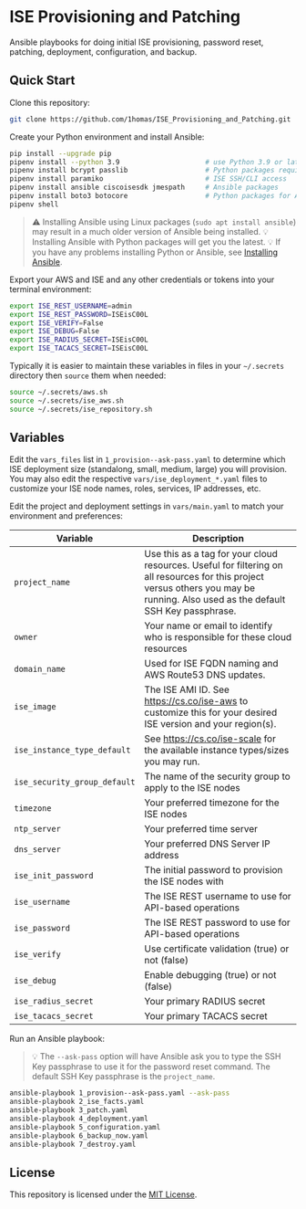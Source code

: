 # ISE Provisioning and Patching

Ansible playbooks for doing initial ISE provisioning, password reset, patching, deployment, configuration, and backup.

## Quick Start

Clone this repository:  

```sh
git clone https://github.com/1homas/ISE_Provisioning_and_Patching.git
```

Create your Python environment and install Ansible:  

```sh
pip install --upgrade pip
pipenv install --python 3.9                     # use Python 3.9 or later
pipenv install bcrypt passlib                   # Python packages required password & SSH keys
pipenv install paramiko                         # ISE SSH/CLI access
pipenv install ansible ciscoisesdk jmespath     # Ansible packages
pipenv install boto3 botocore                   # Python packages for AWS 
pipenv shell
```

> ⚠ Installing Ansible using Linux packages (`sudo apt install ansible`) may result in a much older version of Ansible being installed.
> 💡 Installing Ansible with Python packages will get you the latest.
> 💡 If you have any problems installing Python or Ansible, see [Installing Ansible](https://docs.ansible.com/ansible/latest/installation_guide/intro_installation.html).

Export your AWS and ISE and any other credentials or tokens into your terminal environment:  

```sh
export ISE_REST_USERNAME=admin
export ISE_REST_PASSWORD=ISEisC00L
export ISE_VERIFY=False
export ISE_DEBUG=False
export ISE_RADIUS_SECRET=ISEisC00L
export ISE_TACACS_SECRET=ISEisC00L
```

Typically it is easier to maintain these variables in files in your `~/.secrets` directory then `source` them when needed:

```sh
source ~/.secrets/aws.sh
source ~/.secrets/ise_aws.sh
source ~/.secrets/ise_repository.sh
```

## Variables

Edit the `vars_files` list in `1_provision--ask-pass.yaml` to determine which ISE deployment size (standalong, small, medium, large) you will provision. You may also edit the respective `vars/ise_deployment_*.yaml` files to customize your ISE node names, roles, services, IP addresses, etc.  

Edit the project and deployment settings in `vars/main.yaml` to match your environment and preferences:

| Variable | Description |
|----------|-------------|
| `project_name` | Use this as a tag for your cloud resources. Useful for filtering on all resources for this project versus others you may be running. Also used as the default SSH Key passphrase. |
| `owner` | Your name or email to identify who is responsible for these cloud resources |
| `domain_name` | Used for ISE FQDN naming and AWS Route53 DNS updates. |
| `ise_image` | The ISE AMI ID. See https://cs.co/ise-aws to customize this for your desired ISE version and your region(s). |
| `ise_instance_type_default` | See https://cs.co/ise-scale for the available instance types/sizes you may run. |
| `ise_security_group_default` | The name of the security group to apply to the ISE nodes |
| `timezone` | Your preferred timezone for the ISE nodes |
| `ntp_server` | Your preferred time server |
| `dns_server` | Your preferred DNS Server IP address |
| `ise_init_password` | The initial password to provision the ISE nodes with |
| `ise_username` | The ISE REST username to use for API-based operations |
| `ise_password` | The ISE REST password to use for API-based operations |
| `ise_verify` | Use certificate validation (true) or not (false) |
| `ise_debug` | Enable debugging (true) or not (false) |
| `ise_radius_secret` | Your primary RADIUS secret |
| `ise_tacacs_secret` | Your primary TACACS secret |



Run an Ansible playbook:

> 💡 The `--ask-pass` option will have Ansible ask you to type the SSH Key passphrase to use it for the password reset command. The default SSH Key passphrase is the `project_name`.

```sh
ansible-playbook 1_provision--ask-pass.yaml --ask-pass
ansible-playbook 2_ise_facts.yaml
ansible-playbook 3_patch.yaml
ansible-playbook 4_deployment.yaml
ansible-playbook 5_configuration.yaml
ansible-playbook 6_backup_now.yaml
ansible-playbook 7_destroy.yaml
```

## License

This repository is licensed under the [MIT License](https://choosealicense.com/licenses/mit/).

